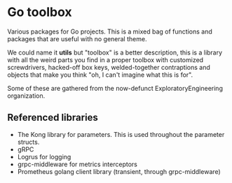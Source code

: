 # Go toolbox

Various packages for Go projects. This is a mixed bag of functions and packages
that are useful with no general theme.

We could name it **utils** but "toolbox" is a better description, this is a library
with all the weird parts you find in a proper toolbox with customized screwdrivers,
hacked-off box keys, welded-together contraptions and objects that make you
think "oh, I can't imagine what this is for".

Some of these are gathered from the now-defunct ExploratoryEngineering organization.

## Referenced libraries

* The Kong library for parameters. This is used throughout the parameter
  structs.
* gRPC
* Logrus for logging
* grpc-middleware for metrics interceptors
* Prometheus golang client library (transient, through grpc-middleware)